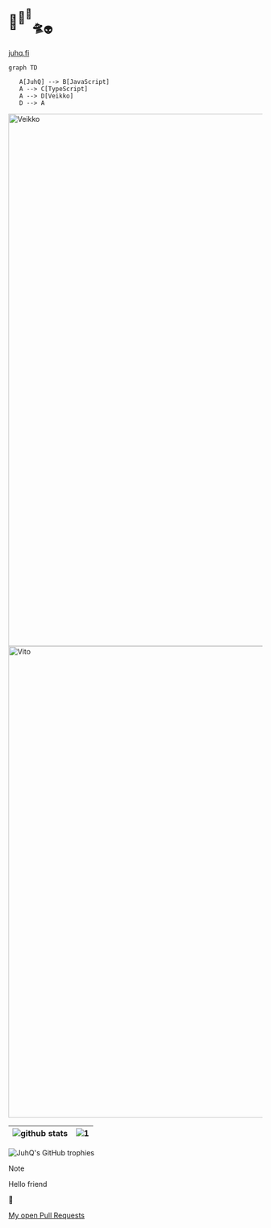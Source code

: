 # 🦀<sup>🦆<sup>🐸</sup></sup><sub>🛸<sub>👽</sub></sub>

[juhq.fi](https://juhq.fi)


```mermaid
graph TD

   A[JuhQ] --> B[JavaScript]
   A --> C[TypeScript]
   A --> D[Veikko]
   D --> A
```


[<img width="1056" alt="Veikko" src="https://github.com/JuhQ/juhq/assets/525676/92438e32-20cb-4ae7-9b0c-61796c9b7d3e">](https://juhq.fi/veikko)
[<img width="935" alt="Vito" src="https://github.com/JuhQ/juhq/assets/525676/2bd8e3d7-57e3-43af-ba6d-a49912ae5b19">](https://juhq.fi/vito)



| ![github stats](https://github-readme-stats.vercel.app/api?username=JuhQ&theme=blue-green) | ![1](https://github-readme-stats.vercel.app/api/top-langs/?username=JuhQ&theme=blue-green) |
|---|---|

![JuhQ's GitHub trophies](https://github-profile-trophy.vercel.app/?username=JuhQ&theme=radical&no-frame=true&column=7)


> [!NOTE]
> Hello friend

🥳


[My open Pull Requests](https://github.com/search?q=is%3Apr+is%3Aopen+author%3AJuhQ&sort=updated&order=desc&type=pullrequests)
